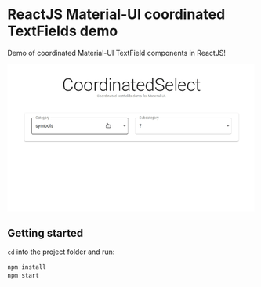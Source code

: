 # ReactJS Material-UI coordinated TextFields demo

Demo of coordinated Material-UI TextField components in ReactJS!

![Demo GIF](./demo.gif)


## Getting started

`cd` into the project folder and run:

```bash
npm install
npm start
```